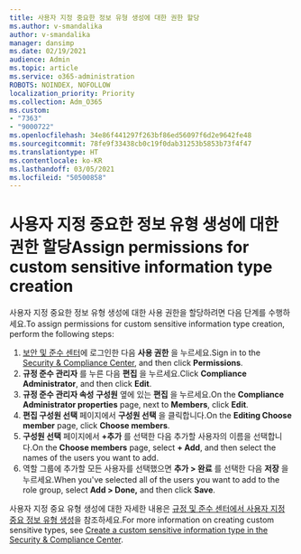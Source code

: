 ```yaml
---
title: 사용자 지정 중요한 정보 유형 생성에 대한 권한 할당
ms.author: v-smandalika
author: v-smandalika
manager: dansimp
ms.date: 02/19/2021
audience: Admin
ms.topic: article
ms.service: o365-administration
ROBOTS: NOINDEX, NOFOLLOW
localization_priority: Priority
ms.collection: Adm_O365
ms.custom:
- "7363"
- "9000722"
ms.openlocfilehash: 34e86f441297f263bf86ed56097f6d2e9642fe48
ms.sourcegitcommit: 78fe9f33438cb0c19f0dab31253b5853b73f4f47
ms.translationtype: HT
ms.contentlocale: ko-KR
ms.lasthandoff: 03/05/2021
ms.locfileid: "50500858"
---
```

# <a name="assign-permissions-for-custom-sensitive-information-type-creation"></a><span data-ttu-id="a7cbc-102">사용자 지정 중요한 정보 유형 생성에 대한 권한 할당</span><span class="sxs-lookup"><span data-stu-id="a7cbc-102">Assign permissions for custom sensitive information type creation</span></span>

<span data-ttu-id="a7cbc-103">사용자 지정 중요한 정보 유형 생성에 대한 사용 권한을 할당하려면 다음 단계를 수행하세요.</span><span class="sxs-lookup"><span data-stu-id="a7cbc-103">To assign permissions for custom sensitive information type creation, perform the following steps:</span></span>

1. <span data-ttu-id="a7cbc-104">[보안 및 준수 센터](https://sip.protection.office.com/)에 로그인한 다음 **사용 권한** 을 누르세요.</span><span class="sxs-lookup"><span data-stu-id="a7cbc-104">Sign in to the [Security & Compliance Center](https://sip.protection.office.com/), and then click **Permissions**.</span></span>
2. <span data-ttu-id="a7cbc-105">**규정 준수 관리자** 를 누른 다음 **편집** 을 누르세요.</span><span class="sxs-lookup"><span data-stu-id="a7cbc-105">Click **Compliance Administrator**, and then click **Edit**.</span></span>
3. <span data-ttu-id="a7cbc-106">**규정 준수 관리자 속성** **구성원** 옆에 있는 **편집** 을 누르세요.</span><span class="sxs-lookup"><span data-stu-id="a7cbc-106">On the **Compliance Administrator properties** page, next to **Members**, click **Edit**.</span></span>
4. <span data-ttu-id="a7cbc-107">**편집 구성원 선택** 페이지에서 **구성원 선택** 을 클릭합니다.</span><span class="sxs-lookup"><span data-stu-id="a7cbc-107">On the **Editing Choose member** page, click **Choose members**.</span></span>
5. <span data-ttu-id="a7cbc-108">**구성원 선택** 페이지에서 **+추가** 를 선택한 다음 추가할 사용자의 이름을 선택합니다.</span><span class="sxs-lookup"><span data-stu-id="a7cbc-108">On the **Choose members** page, select **+ Add**, and then select the names of the users you want to add.</span></span>
6. <span data-ttu-id="a7cbc-109">역할 그룹에 추가할 모든 사용자를 선택했으면 **추가 > 완료** 를 선택한 다음 **저장** 을 누르세요.</span><span class="sxs-lookup"><span data-stu-id="a7cbc-109">When you've selected all of the users you want to add to the role group, select **Add > Done,** and then click **Save**.</span></span>

<span data-ttu-id="a7cbc-110">사용자 지정 중요 유형 생성에 대한 자세한 내용은 [규정 및 준수 센터에서 사용자 지정 중요 정보 유형 생성](https://docs.microsoft.com/microsoft-365/compliance/create-a-custom-sensitive-information-type)을 참조하세요.</span><span class="sxs-lookup"><span data-stu-id="a7cbc-110">For more information on creating custom sensitive types, see [Create a custom sensitive information type in the Security & Compliance Center](https://docs.microsoft.com/microsoft-365/compliance/create-a-custom-sensitive-information-type).</span></span>